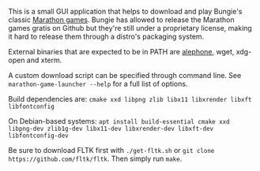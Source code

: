 This is a small GUI application that helps to download and play Bungie's classic [Marathon games][def1].
Bungie has allowed to release the Marathon games gratis on Github but they're still under a proprietary
license, making it hard to release them through a distro's packaging system.

External binaries that are expected to be in PATH are [alephone][def2], wget, xdg-open and xterm.

A custom download script can be specified through command line.
See `marathon-game-launcher --help` for a full list of options.

Build dependencies are: `cmake xxd libpng zlib libx11 libxrender libxft libfontconfig`

On Debian-based systems: `apt install build-essential cmake xxd libpng-dev zlib1g-dev libx11-dev libxrender-dev libxft-dev libfontconfig-dev`

Be sure to download FLTK first with `./get-fltk.sh` or `git clone https://github.com/fltk/fltk`.
Then simply run `make`.

[def1]: https://github.com/Aleph-One-Marathon
[def2]: https://github.com/Aleph-One-Marathon/alephone

